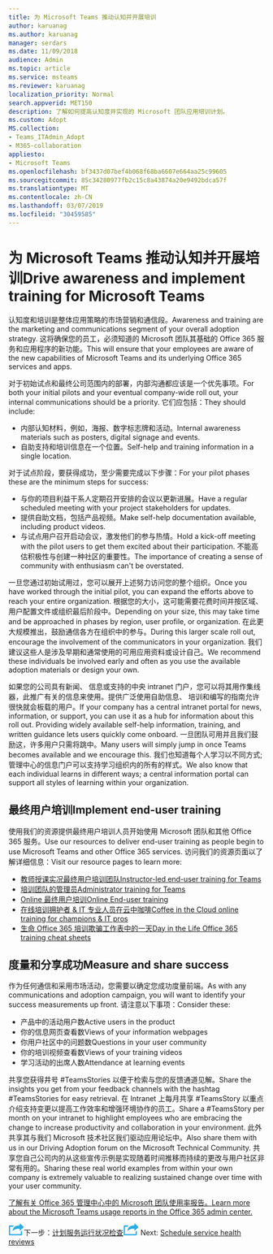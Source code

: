 ```yaml
---
title: 为 Microsoft Teams 推动认知并开展培训
author: karuanag
ms.author: karuanag
manager: serdars
ms.date: 11/09/2018
audience: Admin
ms.topic: article
ms.service: msteams
ms.reviewer: karuanag
localization_priority: Normal
search.appverid: MET150
description: 了解如何提高认知度并实现的 Microsoft 团队应用培训计划。
ms.custom: Adopt
MS.collection:
- Teams_ITAdmin_Adopt
- M365-collaboration
appliesto:
- Microsoft Teams
ms.openlocfilehash: bf3437d07bef4b068f68ba6607e664aa25c99605
ms.sourcegitcommit: 85c34280977fb2c15c8a43874a20e9492bdca57f
ms.translationtype: MT
ms.contentlocale: zh-CN
ms.lasthandoff: 03/07/2019
ms.locfileid: "30459585"
---
```

# <a name="drive-awareness-and-implement-training-for-microsoft-teams"></a><span data-ttu-id="8da6b-103">为 Microsoft Teams 推动认知并开展培训</span><span class="sxs-lookup"><span data-stu-id="8da6b-103">Drive awareness and implement training for Microsoft Teams</span></span>

<span data-ttu-id="8da6b-104">认知度和培训是整体应用策略的市场营销和通信段。</span><span class="sxs-lookup"><span data-stu-id="8da6b-104">Awareness and training are the marketing and communications segment of your overall adoption strategy.</span></span> <span data-ttu-id="8da6b-105">这将确保您的员工，必须知道的 Microsoft 团队其基础的 Office 365 服务和应用程序的新功能。</span><span class="sxs-lookup"><span data-stu-id="8da6b-105">This will ensure that your employees are aware of the new capabilities of Microsoft Teams and its underlying Office 365 services and apps.</span></span>
   
<span data-ttu-id="8da6b-106">对于初始试点和最终公司范围内的部署，内部沟通都应该是一个优先事项。</span><span class="sxs-lookup"><span data-stu-id="8da6b-106">For both your initial pilots and your eventual company-wide roll out, your internal communications should be a priority.</span></span> <span data-ttu-id="8da6b-107">它们应包括：</span><span class="sxs-lookup"><span data-stu-id="8da6b-107">They should include:</span></span>

- <span data-ttu-id="8da6b-108">内部认知材料，例如，海报、数字标志牌和活动。</span><span class="sxs-lookup"><span data-stu-id="8da6b-108">Internal awareness materials such as posters, digital signage and events.</span></span>
- <span data-ttu-id="8da6b-109">自助支持和培训信息在一个位置。</span><span class="sxs-lookup"><span data-stu-id="8da6b-109">Self-help and training information in a single location.</span></span>

<span data-ttu-id="8da6b-110">对于试点阶段，要获得成功，至少需要完成以下步骤：</span><span class="sxs-lookup"><span data-stu-id="8da6b-110">For your pilot phases these are the minimum steps for success:</span></span>

- <span data-ttu-id="8da6b-111">与你的项目利益干系人定期召开安排的会议以更新进展。</span><span class="sxs-lookup"><span data-stu-id="8da6b-111">Have a regular scheduled meeting with your project stakeholders for updates.</span></span>
- <span data-ttu-id="8da6b-112">提供自助文档，包括产品视频。</span><span class="sxs-lookup"><span data-stu-id="8da6b-112">Make self-help documentation available, including product videos.</span></span>
- <span data-ttu-id="8da6b-113">与试点用户召开启动会议，激发他们的参与热情。</span><span class="sxs-lookup"><span data-stu-id="8da6b-113">Hold a kick-off meeting with the pilot users to get them excited about their participation.</span></span> <span data-ttu-id="8da6b-114">不能高估积极性与创建一种社区的重要性。</span><span class="sxs-lookup"><span data-stu-id="8da6b-114">The importance of creating a sense of community with enthusiasm can't be overstated.</span></span>

<span data-ttu-id="8da6b-115">一旦您通过初始试用过，您可以展开上述努力访问您的整个组织。</span><span class="sxs-lookup"><span data-stu-id="8da6b-115">Once you have worked through the initial pilot, you can expand the efforts above to reach your entire organization.</span></span> <span data-ttu-id="8da6b-116">根据您的大小，这可能需要花费时间并按区域、 用户配置文件或组织最后阶段中。</span><span class="sxs-lookup"><span data-stu-id="8da6b-116">Depending on your size, this may take time and be approached in phases by region, user profile, or organization.</span></span> <span data-ttu-id="8da6b-117">在此更大规模推出，鼓励通信各方在组织中的参与。</span><span class="sxs-lookup"><span data-stu-id="8da6b-117">During this larger scale roll out, encourage the involvement of the communicators in your organization.</span></span> <span data-ttu-id="8da6b-118">我们建议这些人是涉及早期和通常使用的可用应用资料或设计自己。</span><span class="sxs-lookup"><span data-stu-id="8da6b-118">We recommend these individuals be involved early and often as you use the available adoption materials or design your own.</span></span>

<span data-ttu-id="8da6b-119">如果您的公司具有新闻、 信息或支持的中央 intranet 门户，您可以将其用作集线器，此推广有关的信息来使用。提供广泛使用自助信息、 培训和编写的指南允许很快就会板载的用户。</span><span class="sxs-lookup"><span data-stu-id="8da6b-119">If your company has a central intranet portal for news, information, or support, you can use it as a hub for information about this roll out. Providing widely available self-help information, training, and written guidance lets users quickly come onboard.</span></span> <span data-ttu-id="8da6b-120">一旦团队可用并且我们鼓励这，许多用户只需将跳中。</span><span class="sxs-lookup"><span data-stu-id="8da6b-120">Many users will simply jump in once Teams becomes available and we encourage this.</span></span> <span data-ttu-id="8da6b-121">我们也知道每个人学习以不同方式;管理中心的信息门户可以支持学习组织内的所有的样式。</span><span class="sxs-lookup"><span data-stu-id="8da6b-121">We also know that each individual learns in different ways; a central information portal can support all styles of learning within your organization.</span></span>

## <a name="implement-end-user-training"></a><span data-ttu-id="8da6b-122">最终用户培训</span><span class="sxs-lookup"><span data-stu-id="8da6b-122">Implement end-user training</span></span>

<span data-ttu-id="8da6b-123">使用我们的资源提供最终用户培训人员开始使用 Microsoft 团队和其他 Office 365 服务。</span><span class="sxs-lookup"><span data-stu-id="8da6b-123">Use our resources to deliver end-user training as people begin to use Microsoft Teams and other Office 365 services.</span></span> <span data-ttu-id="8da6b-124">访问我们的资源页面以了解详细信息：</span><span class="sxs-lookup"><span data-stu-id="8da6b-124">Visit our resource pages to learn more:</span></span>

- [<span data-ttu-id="8da6b-125">教师授课实况最终用户培训团队</span><span class="sxs-lookup"><span data-stu-id="8da6b-125">Instructor-led end-user training for Teams</span></span>](instructor-led-training-teams-landing-page.md)
- [<span data-ttu-id="8da6b-126">培训团队的管理员</span><span class="sxs-lookup"><span data-stu-id="8da6b-126">Administrator training for Teams</span></span>](itadmin-readiness.md)
- [<span data-ttu-id="8da6b-127">Online 最终用户培训</span><span class="sxs-lookup"><span data-stu-id="8da6b-127">Online End-user training</span></span>](enduser-training.md)
- [<span data-ttu-id="8da6b-128">在线培训拥护者 & IT 专业人员在云中咖啡</span><span class="sxs-lookup"><span data-stu-id="8da6b-128">Coffee in the Cloud online training for champions & IT pros</span></span>](https://aka.ms/CoffeeintheCloud) 
- [<span data-ttu-id="8da6b-129">生命 Office 365 培训欺骗工作表中的一天</span><span class="sxs-lookup"><span data-stu-id="8da6b-129">Day in the Life Office 365 training cheat sheets</span></span>](https://aka.ms/O365AdoptionTools)

## <a name="measure-and-share-success"></a><span data-ttu-id="8da6b-130">度量和分享成功</span><span class="sxs-lookup"><span data-stu-id="8da6b-130">Measure and share success</span></span>

<span data-ttu-id="8da6b-131">作为任何通信和采用市场活动，您需要以确定您成功度量前端。</span><span class="sxs-lookup"><span data-stu-id="8da6b-131">As with any communications and adoption campaign, you will want to identify your success measurements up front.</span></span> <span data-ttu-id="8da6b-132">请注意以下事项：</span><span class="sxs-lookup"><span data-stu-id="8da6b-132">Consider these:</span></span>

- <span data-ttu-id="8da6b-133">产品中的活动用户数</span><span class="sxs-lookup"><span data-stu-id="8da6b-133">Active users in the product</span></span>
- <span data-ttu-id="8da6b-134">你的信息网页查看数</span><span class="sxs-lookup"><span data-stu-id="8da6b-134">Views of your information webpages</span></span>
- <span data-ttu-id="8da6b-135">你用户社区中的问题数</span><span class="sxs-lookup"><span data-stu-id="8da6b-135">Questions in your user community</span></span>
- <span data-ttu-id="8da6b-136">你的培训视频查看数</span><span class="sxs-lookup"><span data-stu-id="8da6b-136">Views of your training videos</span></span>
- <span data-ttu-id="8da6b-137">学习活动的出席人数</span><span class="sxs-lookup"><span data-stu-id="8da6b-137">Attendance at learning events</span></span>

<span data-ttu-id="8da6b-138">共享您获得井号 #TeamsStories 以便于检索与您的反馈通道见解。</span><span class="sxs-lookup"><span data-stu-id="8da6b-138">Share the insights you get from your feedback channels with the hashtag #TeamsStories for easy retrieval.</span></span> <span data-ttu-id="8da6b-139">在 Intranet 上每月共享 #TeamsStory 以重点介绍支持变更以提高工作效率和增强环境协作的员工。</span><span class="sxs-lookup"><span data-stu-id="8da6b-139">Share a #TeamsStory per month on your intranet to highlight employees who are embracing the change to increase productivity and collaboration in your environment.</span></span> <span data-ttu-id="8da6b-140">此外共享其与我们 Microsoft 技术社区我们驱动应用论坛中。</span><span class="sxs-lookup"><span data-stu-id="8da6b-140">Also share them with us in our Driving Adoption forum on the Microsoft Technical Community.</span></span> <span data-ttu-id="8da6b-141">共享您自己公司内的从这些宣传示例是实现随着时间推移而持续的更改与用户社区非常有用的。</span><span class="sxs-lookup"><span data-stu-id="8da6b-141">Sharing these real world examples from within your own company is extremely valuable to realizing sustained change over time with your user community.</span></span>

[<span data-ttu-id="8da6b-142">了解有关 Office 365 管理中心中的 Microsoft 团队使用率报告。</span><span class="sxs-lookup"><span data-stu-id="8da6b-142">Learn more about the Microsoft Teams usage reports in the Office 365 admin center.</span></span>](teams-activity-reports.md)

<span data-ttu-id="8da6b-143">![下一步步骤图标](media/teams-adoption-next-icon.png)下一步：[计划服务运行状况检查](teams-adoption-schedule-service-health-reviews.md)</span><span class="sxs-lookup"><span data-stu-id="8da6b-143">![Next Steps icon](media/teams-adoption-next-icon.png) Next: [Schedule service health reviews](teams-adoption-schedule-service-health-reviews.md)</span></span>